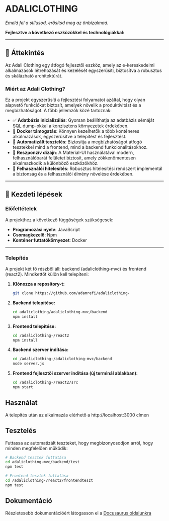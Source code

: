 # ADALICLOTHING
_Emeld fel a stílusod, erősítsd meg az önbizalmad._

**Fejlesztve a következő eszközökkel és technológiákkal:**

------

## 📝 Áttekintés
Az Adali Clothing egy átfogó fejlesztői eszköz, amely az e-kereskedelmi alkalmazások létrehozását és kezelését egyszerűsíti, biztosítva a robusztus és skálázható architektúrát.

### Miért az Adali Clothing?
Ez a projekt egyszerűsíti a fejlesztési folyamatot azáltal, hogy olyan alapvető funkciókat biztosít, amelyek növelik a produktivitást és a megbízhatóságot. A főbb jellemzők közé tartoznak:

- ✅ **Adatbázis inicializálás**: Gyorsan beállíthatja az adatbázis sémáját SQL dump-okkal a konzisztens környezetek érdekében.
- 🐳 **Docker támogatás**: Könnyen kezelhetők a több konténeres alkalmazások, egyszerűsítve a telepítést és fejlesztést.
- 🧪 **Automatizált tesztelés**: Biztosítja a megbízhatóságot átfogó tesztekkel mind a frontend, mind a backend funkcionalitásokhoz.
- 📱 **Reszponzív dizájn**: A Material-UI használatával modern, felhasználóbarát felületet biztosít, amely zökkenőmentesen alkalmazkodik a különböző eszközökhöz.
- 🔐 **Felhasználói hitelesítés**: Robusztus hitelesítési rendszert implementál a biztonság és a felhasználói élmény növelése érdekében.

---

## 🚀 Kezdeti lépések

### Előfeltételek
A projekthez a következő függőségek szükségesek:
- **Programozási nyelv**: JavaScript
- **Csomagkezelő**: Npm
- **Konténer futtatókörnyezet**: Docker

---

### Telepítés
A projekt két fő részből áll: backend (adaliclothing-mvc) és frontend (react2). Mindkettőt külön kell telepíteni:

1. **Klónozza a repository-t:**
   ```bash
   git clone https://github.com/adamrefi/adaliclothing-
   ```

2. **Backend telepítése:**
   ```bash
   cd adaliclothing/adaliclothing-mvc/backend
   npm install
   ```

3. **Frontend telepítése:**
   ```bash
   cd /adaliclothing-/react2
   npm install
   ```

4. **Backend szerver indítása:**
   ```bash
   cd /adaliclothing-/adaliclothing-mvc/backend
   node server.js
   ```

5. **Frontend fejlesztői szerver indítása (új terminál ablakban):**
   ```bash
   cd /adaliclothing-/react2/src
   npm start
   ```

## Használat
A telepítés után az alkalmazás elérhető a http://localhost:3000 címen

## Tesztelés
Futtassa az automatizált teszteket, hogy megbizonyosodjon arról, hogy minden megfelelően működik:

```bash
# Backend tesztek futtatása
cd adaliclothing-mvc/backend/test
npm test

# Frontend tesztek futtatása
cd /adaliclothing-/react2/frontendteszt
npm test
```

## Dokumentáció
Részletesebb dokumentációért látogasson el a [Docusaurus oldalunkra](https://Adalidoco.vercel.app)
